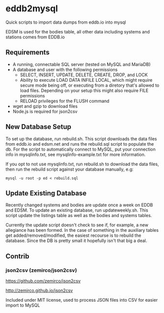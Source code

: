 # eddb2mysql

Quick scripts to import data dumps from eddb.io into mysql

EDSM is used for the bodies table, all other data including systems and stations comes from EDDB.io

## Requirements

- A running, connectable SQL server (tested on MySQL and MariaDB)
- A database and user with the following permissions
  - SELECT, INSERT, UPDATE, DELETE, CREATE, DROP, and LOCK
  - Ability to execute LOAD DATA INFILE LOCAL, which might require secure mode being off, or executing from a diretory that's allowed to load files. Depending on your setup this might also require FILE permissions
  - RELOAD privileges for the FLUSH command
- wget and gzip to download files
- Node.js is required for json2csv

## New Database Setup

To set up the database, run rebuild.sh. This script downloads the data files from eddb.io and edsm.net and runs the rebuild.sql script to populate the db. For the script to automatically connect to MySQL, put your connection info in mysqlinfo.txt, see mysqlinfo-example.txt for more information.

If you opt to not use mysqlinfo.txt, run rebuild.sh to download the data files, then run the rebuild script against your database manually, e.g:

`mysql -u root -p ed < rebuild.sql`

## Update Existing Database

Recently changed systems and bodies are update once a week on EDDB and EDSM. To update an existing database, run updateweekly.sh. This script update the listings table as well as the bodies and systems tables.

Currently the update script doesn't check to see if, for example, a new allegiance has been formed. In the case of something in the auxiliary tables get added/removed/modified, the easiest recourse is to rebuild the database. Since the DB is pretty small it hopefully isn't that big a deal.

## Contrib
### json2csv (zemirco/json2csv)

https://github.com/zemirco/json2csv

http://zemirco.github.io/json2csv

Included under MIT license, used to process JSON files into CSV for easier import to MySQL
